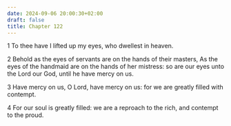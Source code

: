 ```yaml
---
date: 2024-09-06 20:00:30+02:00
draft: false
title: Chapter 122
---
```




1 To thee have I lifted up my eyes, who dwellest in heaven.

2 Behold as the eyes of servants are on the hands of their masters, As the eyes of the handmaid are on the hands of her mistress: so are our eyes unto the Lord our God, until he have mercy on us.

3 Have mercy on us, O Lord, have mercy on us: for we are greatly filled with contempt.

4 For our soul is greatly filled: we are a reproach to the rich, and contempt to the proud.

